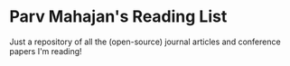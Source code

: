 # Parv Mahajan's Reading List
Just a repository of all the (open-source) journal articles and conference papers I'm reading!
